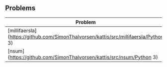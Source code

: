 ## Problems

| Problem                                                                             | Languages                                                                       | :link:                                                                                     |
| ----------------------------------------------------------------------------------- | ------------------------------------------------------------------------------- | ------------------------------------------------------------------------------------------ |
| [millifaersla](https://github.com/SimonThalvorsen/kattis/src/millifaersla/Python 3) | [Python 3](https://github.com/SimonThalvorsen/kattis/src/millifaersla/Python 3) | [![:cat:](https://open.kattis.com/favicon)](https://open.kattis.com/problems/millifaersla) |
| [nsum](https://github.com/SimonThalvorsen/kattis/src/nsum/Python 3)                 | [Python 3](https://github.com/SimonThalvorsen/kattis/src/nsum/Python 3)         | [![:cat:](https://open.kattis.com/favicon)](https://open.kattis.com/problems/nsum)         |
